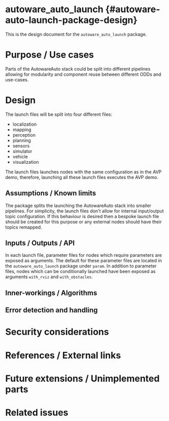 autoware_auto_launch {#autoware-auto-launch-package-design}
====================

This is the design document for the `autoware_auto_launch` package.


# Purpose / Use cases
<!-- Required -->
Parts of the AutowareAuto stack could be split into different pipelines allowing for modularity and component reuse between different ODDs and use-cases. 


# Design
<!-- Required -->
The launch files will be split into four different files:
 * localization
 * mapping
 * perception
 * planning
 * sensors
 * simulator
 * vehicle
 * visualization

The launch files launches nodes with the same configuration as in the AVP demo, therefore,
launching all these launch files executes the AVP demo.


## Assumptions / Known limits
<!-- Required -->

The package splits the launching the AutowareAuto stack into smaller pipelines. For simplicity,
the launch files don't allow for internal input/output topic configuration. If this behaviour
is desired then a bespoke launch file should be created for this purpose or any external nodes
should have their topics remapped.


## Inputs / Outputs / API
<!-- Required -->

In each launch file, parameter files for nodes which require parameters are exposed as arguments.
The default for these parameter files are located in the `autoware_auto_launch` package under
`param`. In addition to parameter files, nodes which can be conditionally launched have been
exposed as arguments `with_rviz` and `with_obstacles`.


## Inner-workings / Algorithms
<!-- If applicable -->


## Error detection and handling
<!-- Required -->


# Security considerations
<!-- Required -->
<!-- Things to consider:
- Spoofing (How do you check for and handle fake input?)
- Tampering (How do you check for and handle tampered input?)
- Repudiation (How are you affected by the actions of external actors?).
- Information Disclosure (Can data leak?).
- Denial of Service (How do you handle spamming?).
- Elevation of Privilege (Do you need to change permission levels during execution?) -->


# References / External links
<!-- Optional -->


# Future extensions / Unimplemented parts
<!-- Optional -->


# Related issues
<!-- Required -->
